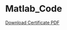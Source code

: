# Matlab_Code
[Download Certificate PDF](https://github.com/Kumar-Rishav-py/Matlab_Code/blob/main/certificate.pdf)
